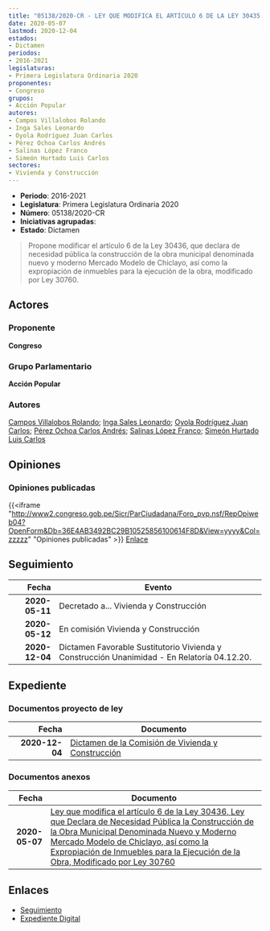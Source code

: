 ```yaml
---
title: "05138/2020-CR - LEY QUE MODIFICA EL ARTÍCULO 6 DE LA LEY 30435 LEY QUE DECLARA DE NECESIDAD PÚBLICA LA CONSTRUCCIÓN DE LA OBRA MUNICIPAL DENOMINADA NUEVO Y MODERNO MERCADO MODELO DE CHICLAYO, ASÍ COMO LA EXPROPIACIÓN DE INMUEBLES PARA LA EJECUCIÓN DE LA OBRA, MODIFICADO POR LEY 30760"
date: 2020-05-07
lastmod: 2020-12-04
estados:
- Dictamen
periodos:
- 2016-2021
legislaturas:
- Primera Legislatura Ordinaria 2020
proponentes:
- Congreso
grupos:
- Acción Popular
autores:
- Campos Villalobos Rolando
- Inga Sales Leonardo
- Oyola Rodríguez Juan Carlos
- Pérez Ochoa Carlos Andrés
- Salinas López Franco
- Simeón Hurtado Luis Carlos
sectores:
- Vivienda y Construcción
---
```

- **Periodo**: 2016-2021
- **Legislatura**: Primera Legislatura Ordinaria 2020
- **Número**: 05138/2020-CR
- **Iniciativas agrupadas**: 
- **Estado**: Dictamen

> Propone modificar el artículo 6 de la Ley 30436, que declara de necesidad pública la construcción de la obra municipal denominada nuevo y moderno Mercado Modelo de Chiclayo, así como la expropiación de inmuebles para la ejecución de la obra, modificado por Ley 30760.


## Actores

### Proponente

**Congreso**

### Grupo Parlamentario

**Acción Popular**

### Autores

[Campos Villalobos Rolando](mailto:mailto:r_campos@congreso.gob.pe); [Inga Sales Leonardo](mailto:mailto:lingas@congreso.gob.pe); [Oyola Rodríguez Juan Carlos](mailto:mailto:joyola@congreso.gob.pe); [Pérez Ochoa Carlos Andrés](mailto:mailto:cperezo@congreso.gob.pe); [Salinas López Franco](mailto:mailto:fsalinas@congreso.gob.pe); [Simeón Hurtado Luis Carlos](mailto:mailto:lsimeon@congreso.gob.pe)

## Opiniones

### Opiniones publicadas

{{<iframe "http://www2.congreso.gob.pe/Sicr/ParCiudadana/Foro_pvp.nsf/RepOpiweb04?OpenForm&Db=36E4AB3492BC29B10525856100614F8D&View=yyyy&Col=zzzzz" "Opiniones publicadas" >}}
[Enlace](http://www2.congreso.gob.pe/Sicr/ParCiudadana/Foro_pvp.nsf/RepOpiweb04?OpenForm&Db=36E4AB3492BC29B10525856100614F8D&View=yyyy&Col=zzzzz)


## Seguimiento

| Fecha | Evento |
|------:|--------|
| **2020-05-11** | Decretado a... Vivienda y Construcción |
| **2020-05-12** | En comisión Vivienda y Construcción |
| **2020-12-04** | Dictamen Favorable Sustitutorio Vivienda y Construcción Unanimidad - En Relatoría 04.12.20. |

## Expediente

### Documentos proyecto de ley

| Fecha | Documento |
|------:|-----------|
| **2020-12-04** | [Dictamen de la Comisión de Vivienda y Construcción](http://www.leyes.congreso.gob.pe/Documentos/2016_2021/Dictamenes/Proyectos_de_Ley/05138DC24MAY-20201204.pdf) |

### Documentos anexos

| Fecha | Documento |
|------:|-----------|
| **2020-05-07** | [Ley que modifica el artículo 6 de la Ley 30436, Ley que Declara de Necesidad Pública la Construcción de la Obra Municipal Denominada Nuevo y Moderno Mercado Modelo de Chiclayo, así como la Expropiación de Inmuebles para la Ejecución de la Obra, Modificado por Ley 30760](http://www.leyes.congreso.gob.pe/Documentos/2016_2021/Proyectos_de_Ley_y_de_Resoluciones_Legislativas/PL05138_20200507.pdf) |

## Enlaces

- [Seguimiento](http://www2.congreso.gob.pe/Sicr/TraDocEstProc/CLProLey2016.nsf/f7fff46988ca05b1052578e100829cc7/124283a88a1c6a14052585610058b0cd?OpenDocument)
- [Expediente Digital](http://www2.congreso.gob.pe/Sicr/TraDocEstProc/Expvirt_2011.nsf/visbusqptramdoc1621/05138?opendocument)

